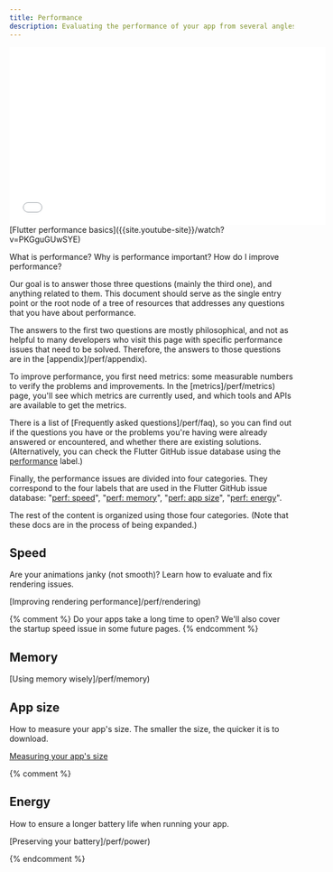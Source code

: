 ```yaml
---
title: Performance
description: Evaluating the performance of your app from several angles
---
```


<iframe width="560" height="315" src="{{site.youtube-site}}/embed/PKGguGUwSYE" 
frameborder="0" allow="accelerometer; autoplay; encrypted-media; gyroscope; 
picture-in-picture" allowfullscreen></iframe>
[Flutter performance basics]({{site.youtube-site}}/watch?v=PKGguGUwSYE)

What is performance? Why is performance important? How do I improve performance?

Our goal is to answer those three questions (mainly the third one), and 
anything related to them. This document should serve as the single entry 
point or the root node of a tree of resources that addresses any questions 
that you have about performance.

The answers to the first two questions are mostly philosophical, and not as 
helpful to many developers who visit this page with specific
performance issues that need to be solved. Therefore, the answers to those 
questions are in the [appendix]/perf/appendix).

To improve performance, you first need metrics: some measurable numbers to
verify the problems and improvements. In the [metrics]/perf/metrics) 
page, you'll see which metrics are currently used, and which tools and APIs 
are available to get the metrics.

There is a list of [Frequently asked questions]/perf/faq), 
so you can find out if the questions you have or the problems you're having 
were already answered or encountered, and whether there are existing solutions. 
(Alternatively, you can check the Flutter GitHub issue database using the
 [performance][performance] label.)

Finally, the performance issues are divided into four categories. They 
correspond to the four labels that are used in the Flutter GitHub issue 
database: "[perf: speed][speed]", "[perf: memory][memory]", 
"[perf: app size][size]", "[perf: energy][energy]".

The rest of the content is organized using those four categories. (Note that
these docs are in the process of being expanded.)

<!--
Let's put "speed" (rendering) first as it's the most popular performance issue
category.
-->
## Speed

Are your animations janky (not smooth)? Learn how to 
evaluate and fix rendering issues.

[Improving rendering performance]/perf/rendering)

{% comment %}
Do your apps take a long time to open? We'll also cover the startup speed issue
in some future pages.
{% endcomment %}


## Memory

[Using memory wisely]/perf/memory)


## App size

How to measure your app's size. The smaller the size, the quicker it is to 
download.

[Measuring your app's size][]

{% comment %}


## Energy

How to ensure a longer battery life when running your app.

[Preserving your battery]/perf/power)

{% endcomment %}

[Measuring your app's size]:/perf/app-size

[speed]: {{site.repo.flutter}}/issues?q=is%3Aopen+label%3A%22perf%3A+speed%22+sort%3Aupdated-asc+
[energy]: {{site.repo.flutter}}/issues?q=is%3Aopen+label%3A%22perf%3A+energy%22+sort%3Aupdated-asc+
[memory]: {{site.repo.flutter}}/issues?q=is%3Aopen+label%3A%22perf%3A+memory%22+sort%3Aupdated-asc+
[size]: {{site.repo.flutter}}/issues?q=is%3Aopen+label%3A%22perf%3A+app+size%22+sort%3Aupdated-asc+
[performance]: {{site.repo.flutter}}/issues?q=+label%3A%22severe%3A+performance%22
